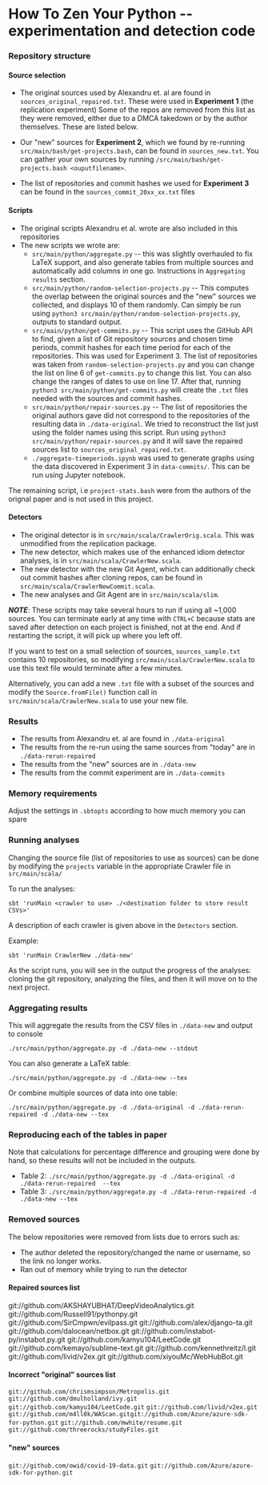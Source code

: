 # How To Zen Your Python -- experimentation and detection code

### Repository structure
#### Source selection

- The original sources used by Alexandru et. al are found in `sources_original_repaired.txt`. These were used in **Experiment 1** (the replication experiment) Some of the repos are removed from this list as they were removed, either due to a DMCA takedown or by the author themselves. These are listed below.
- Our "new" sources for **Experiment 2**, which we found by re-running `src/main/bash/get-projects.bash`, can be found in `sources_new.txt`. You can gather your own sources by running `/src/main/bash/get-projects.bash <ouputfilename>`.

- The list of repositories and commit hashes we used for **Experiment 3** can be found in the `sources_commit_20xx_xx.txt` files

#### Scripts
- The original scripts Alexandru et al. wrote are also included in this repositories
- The new scripts we wrote are:
    - `src/main/python/aggregate.py`  -- this was slightly overhauled to fix LaTeX support, and also generate tables from multiple sources and automatically add columns in one go. Instructions in `Aggregating results` section.
    - `src/main/python/random-selection-projects.py` -- This computes the overlap between the original sources and the "new" sources we collected, and displays 10 of them randomly. Can simply be run using `python3 src/main/python/random-selection-projects.py`, outputs to standard output.
    - `src/main/python/get-commits.py` -- This script uses the GitHub API to find, given a list of Git repository sources and chosen time periods, commit hashes for each time period for each of the repositories. This was used for Experiment 3. The list of repositories was taken from `random-selection-projects.py` and you can change the list on line 6 of `get-commits.py` to change this list. You can also change the ranges of dates to use on line 17. After that, running  `python3 src/main/python/get-commits.py` will create the `.txt` files needed with the sources and commit hashes.
    - `src/main/python/repair-sources.py` -- The list of repositories the original authors gave did not correspond to the repositories of the resulting data in `./data-original`. We tried to reconstruct the list just using the folder names using this script. Run using `python3 src/main/python/repair-sources.py` and it will save the repaired sources list to `sources_original_repaired.txt`.
    - `./aggregate-timeperiods.ipynb` was used to generate graphs using the data discovered in Experiment 3 in `data-commits/`. This can be run using Jupyter notebook.

The remaining script, i.e `project-stats.bash` were from the authors of the orignal paper and is not used in this project.

#### Detectors
- The original detector is in `src/main/scala/CrawlerOrig.scala`. This was unmodified from the replication package.
- The new detector, which makes use of the enhanced idiom detector analyses, is in `src/main/scala/CrawlerNew.scala`.
- The new detector with the new Git Agent, which can additionally check out commit hashes after cloning repos, can be found in `src/main/scala/CrawlerNewCommit.scala`.
- The new analyses and Git Agent are in `src/main/scala/slim`.

***NOTE***: These scripts may take several hours to run if using all ~1,000 sources. You can terminate early at any time with `CTRL+C` because stats are saved after detection on each project is finished, not at the end. And if restarting the script, it will pick up where you left off.

If you want to test on a small selection of sources, `sources_sample.txt` contains 10 repositories, so modifying `src/main/scala/CrawlerNew.scala` to use this text file would terminate after a few minutes.

Alternatively, you can add a new `.txt` file with a subset of the sources and modify the `Source.fromFile()` function call in `src/main/scala/CrawlerNew.scala` to use your new file.

### Results
- The results from Alexandru et. al are found in `./data-original`
- The results from the re-run using the same sources from "today" are in `./data-rerun-repaired`
- The results from the "new" sources are in  `./data-new`
- The results from the commit experiment are in `./data-commits`

### Memory requirements

Adjust the settings in `.sbtopts` according to how much memory you can spare

### Running analyses
Changing the source file (list of repositories to use as sources) can be done by modifying the `projects` variable in the appropriate Crawler file in `src/main/scala/`

To run the analyses:

```
sbt 'runMain <crawler to use> ./<destination folder to store result CSVs>'
```

A description of each crawler is given above in the `Detectors` section.

Example: 
```
sbt 'runMain CrawlerNew ./data-new'
```

As the script runs, you will see in the output the progress of the analyses: cloning the git repository, analyzing the files, and then it will move on to the next project.

### Aggregating results

This will aggregate the results from the CSV files in `./data-new` and output to console
```
./src/main/python/aggregate.py -d ./data-new --stdout 
```

You can also generate a LaTeX table:
```
./src/main/python/aggregate.py -d ./data-new --tex 
```

Or combine multiple sources of data into one table:
```
./src/main/python/aggregate.py -d ./data-original -d ./data-rerun-repaired -d ./data-new --tex 
```

### Reproducing each of the tables in paper
Note that calculations for percentage difference and grouping were done by hand, so these results will not be included in the outputs.

- Table 2: `./src/main/python/aggregate.py -d ./data-original -d ./data-rerun-repaired  --tex`
- Table 3: `./src/main/python/aggregate.py -d ./data-rerun-repaired -d ./data-new --tex `

### Removed sources
The below repositories were removed from lists due to errors such as:
- The author deleted the repository/changed the name or username, so the link no longer works.
- Ran out of memory while trying to run the detector

#### Repaired sources list
git://github.com/AKSHAYUBHAT/DeepVideoAnalytics.git
git://github.com/Russell91/pythonpy.git
git://github.com/SirCmpwn/evilpass.git
git://github.com/alex/django-ta.git
git://github.com/dalocean/netbox.git
git://github.com/instabot-py/instabot.py.git
git://github.com/kamyu104/LeetCode.git
git://github.com/kemayo/sublime-text.git
git://github.com/kennethreitz/l.git
git://github.com/livid/v2ex.git
git://github.com/xiyouMc/WebHubBot.git


#### Incorrect "original" sources list

`git://github.com/chrismsimpson/Metropolis.git`
`git://github.com/dmulholland/ivy.git`
`git://github.com/kamyu104/LeetCode.git`
`git://github.com/livid/v2ex.git`
`git://github.com/m4ll0k/WAScan.gitgit://github.com/Azure/azure-sdk-for-python.git`
`git://github.com/mwhite/resume.git`
`git://github.com/threerocks/studyFiles.git`

#### "new" sources
`git://github.com/owid/covid-19-data.git`
`git://github.com/Azure/azure-sdk-for-python.git`

<!-- despite less projects, new set had 4% higher lines of code so we weighted it on projects -->
<!-- 997
952 -->


<!-- error files -->
<!-- git://github.com/abatchy17/WindowsExploits.git -->
<!-- git://github.com/ckan/ckan.git -->
<!-- git://github.com/255BITS/HyperGAN.git -->
<!-- git://github.com/ansible/ansible.git -->
<!-- git://github.com/apachecn/MachineLearning.git -->
<!-- git://github.com/AppScale/appscale.git -->
<!-- git://github.com/django-nonrel/mongodb-engine.git -->
<!-- git://github.com/deis/deis.git -->
<!-- git://github.com/datafolklabs/cement.git -->
<!-- git://github.com/dae/anki.git -->
<!-- git://github.com/cython/cython.git -->
<!-- git://github.com/ctfs/write-ups-2014.git -->
<!-- git://github.com/cs109/content.git -->
<!-- git://github.com/crossbario/crossbar.git -->
<!-- git://github.com/crossbario/autobahn-python.git -->
<!--  git://github.com/coffeehb/Some-PoC-oR-ExP.git -->






<!-- `git://github.com/AKSHAYUBHAT/DeepVideoAnalytics.git` -->
<!-- git://github.com/Russell91/pythonpy.git -->